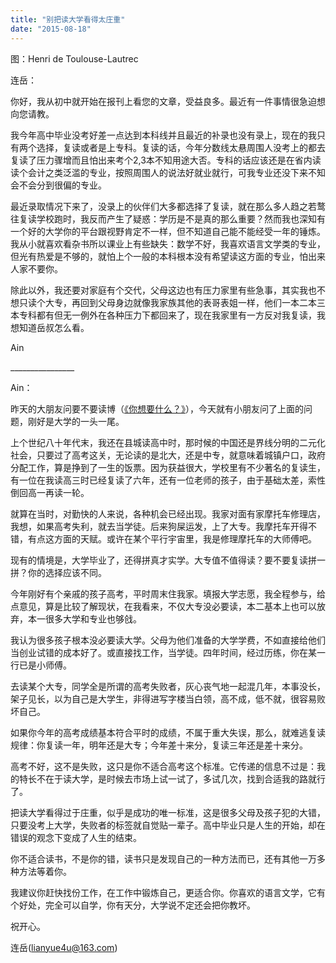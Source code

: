 ```yaml
---
title: "别把读大学看得太庄重"
date: "2015-08-18"
---
```


图：Henri de Toulouse-Lautrec

连岳：

你好，我从初中就开始在报刊上看您的文章，受益良多。最近有一件事情很急迫想向您请教。

我今年高中毕业没考好差一点达到本科线并且最近的补录也没有录上，现在的我只有两个选择，复读或者是上专科。复读的话，今年分数线太悬周围人没考上的都去复读了压力骤增而且怕出来考个2,3本不知用途大否。专科的话应该还是在省内读读个会计之类泛滥的专业，按照周围人的说法好就业就行，可我专业还没下来不知会不会分到很偏的专业。

最近录取情况下来了，没录上的伙伴们大多都选择了复读，就在那么多人趋之若鹜往复读学校跑时，我反而产生了疑惑：学历是不是真的那么重要？然而我也深知有一个好的大学你的平台跟视野肯定不一样，但不知道自己能不能经受一年的锤炼。我从小就喜欢看杂书所以课业上有些缺失：数学不好，我喜欢语言文学类的专业，但光有热爱是不够的，就怕上个一般的本科根本没有希望读这方面的专业，怕出来人家不要你。

除此以外，我还要对家庭有个交代，父母这边也有压力家里有些急事，其实我也不想只读个大专，再回到父母身边就像我家族其他的表哥表姐一样，他们一本二本三本专科都有但无一例外在各种压力下都回来了，现在我家里有一方反对我复读，我想知道岳叔怎么看。

Ain

\_\_\_\_\_\_\_\_\_\_\_\_\_\_\_\_

Ain：

昨天的大朋友问要不要读博（[《你想要什么？》](http://mp.weixin.qq.com/s?__biz=MjM5NDU0Mjk2MQ==&mid=208989096&idx=1&sn=6abf83eda84a5284daafcf99ad9b95e7&scene=21#wechat_redirect)），今天就有小朋友问了上面的问题，刚好是大学的一头一尾。

上个世纪八十年代末，我还在县城读高中时，那时候的中国还是界线分明的二元化社会，只要过了高考这关，无论读的是北大，还是中专，就意味着城镇户口，政府分配工作，算是挣到了一生的饭票。因为获益很大，学校里有不少著名的复读生，有一位在我读高三时已经复读了六年，还有一位老师的孩子，由于基础太差，索性倒回高一再读一轮。

就算在当时，对勤快的人来说，各种机会已经出现。我家对面有家摩托车修理店，我想，如果高考失利，就去当学徒。后来狗屎运发，上了大专。我摩托车开得不错，有点这方面的天赋。或许在某个平行宇宙里，我是修理摩托车的大师傅吧。

现有的情境是，大学毕业了，还得拼真才实学。大专值不值得读？要不要复读拼一拼？你的选择应该不同。

今年刚好有个亲戚的孩子高考，平时周末住我家。填报大学志愿，我全程参与，给点意见，算是比较了解现状，在我看来，不仅大专没必要读，本二基本上也可以放弃，本一很多大学和专业也够戗。

我认为很多孩子根本没必要读大学。父母为他们准备的大学学费，不如直接给他们当创业试错的成本好了。或直接找工作，当学徒。四年时间，经过历练，你在某一行已是小师傅。

去读某个大专，同学全是所谓的高考失败者，灰心丧气地一起混几年，本事没长，架子见长，以为自己是大学生，非得进写字楼当白领，高不成，低不就，很容易败坏自己。

如果你今年的高考成绩基本符合平时的成绩，不属于重大失误，那么，就难逃复读规律：你复读一年，明年还是大专；今年差十来分，复读三年还是差十来分。

高考不好，这不是失败，这只是你不适合高考这个标准。它传递的信息不过是：我的特长不在于读大学，是时候去市场上试一试了，多试几次，找到合适我的路就行了。

把读大学看得过于庄重，似乎是成功的唯一标准，这是很多父母及孩子犯的大错，只要没考上大学，失败者的标签就自觉贴一辈子。高中毕业只是人生的开始，却在错误的观念下变成了人生的结束。

你不适合读书，不是你的错，读书只是发现自己的一种方法而已，还有其他一万多种方法等着你。

我建议你赶快找份工作，在工作中锻炼自己，更适合你。你喜欢的语言文学，它有个好处，完全可以自学，你有天分，大学说不定还会把你教坏。

祝开心。

连岳(lianyue4u@163.com)

